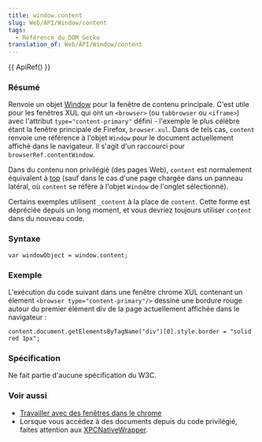 ```yaml
---
title: window.content
slug: Web/API/Window/content
tags:
  - Référence_du_DOM_Gecko
translation_of: Web/API/Window/content
---
```

{{ ApiRef() }}

### Résumé

Renvoie un objet [Window](fr/DOM/window) pour la fenêtre de contenu principale. C'est utile pour les fenêtres XUL qui ont un `<browser>` (ou `tabbrowser` ou `<iframe>`) avec l'attribut `type="content-primary"` défini - l'exemple le plus célèbre étant la fenêtre principale de Firefox, `browser.xul`. Dans de tels cas, `content` renvoie une référence à l'objet `Window` pour le document actuellement affiché dans le navigateur. Il s'agit d'un raccourci pour `browserRef.contentWindow`.

Dans du contenu non privilégié (des pages Web), `content` est normalement équivalent à [top](fr/DOM/window.top) (sauf dans le cas d'une page chargée dans un panneau latéral, où `content` se réfère à l'objet `Window` de l'onglet sélectionné).

Certains exemples utilisent `_content` à la place de `content`. Cette forme est dépréciée depuis un long moment, et vous devriez toujours utiliser `content` dans du nouveau code.

### Syntaxe

    var windowObject = window.content;

### Exemple

L'exécution du code suivant dans une fenêtre chrome XUL contenant un élement `<browser type="content-primary"/>` dessine une bordure rouge autour du premier élément div de la page actuellement affichée dans le navigateur&nbsp;:

    content.document.getElementsByTagName("div")[0].style.border = "solid red 1px";

### Spécification

Ne fait partie d'aucune spécification du W3C.

### Voir aussi

- [Travailler avec des fenêtres dans le chrome](fr/Travailler_avec_des_fen%c3%aatres_dans_le_chrome)
- Lorsque vous accédez à des documents depuis du code privilégié, faites attention aux [XPCNativeWrapper](fr/XPCNativeWrapper).
